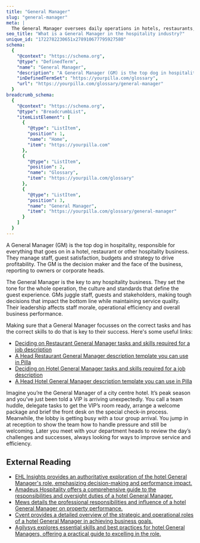 ```yaml
---
title: "General Manager"
slug: "general-manager"
meta: |
  The General Manager oversees daily operations in hotels, restaurants, cafes, and bars, ensuring efficient service, staff management, and guest satisfaction.
seo_title: "What is a General Manager in the hospitality industry?"
unique_id: "1722782230651x278910677795927580"
schema:
  {
    "@context": "https://schema.org",
    "@type": "DefinedTerm",
    "name": "General Manager",
    "description": "A General Manager (GM) is the top dog in hospitality, responsible for everything that goes on in a hotel, restaurant or other hospitality business. They manage staff, guest satisfaction, budgets and strategy to drive profitability. The GM is the decision maker and the face of the business, reporting to owners or corporate heads.",
    "inDefinedTermSet": "https://yourpilla.com/glossary",
    "url": "https://yourpilla.com/glossary/general-manager"
  }
breadcrumb_schema:
  {
    "@context": "https://schema.org",
    "@type": "BreadcrumbList",
    "itemListElement": [
      {
        "@type": "ListItem",
        "position": 1,
        "name": "Home",
        "item": "https://yourpilla.com"
      },
      {
        "@type": "ListItem",
        "position": 2,
        "name": "Glossary",
        "item": "https://yourpilla.com/glossary"
      },
      {
        "@type": "ListItem",
        "position": 3,
        "name": "General Manager",
        "item": "https://yourpilla.com/glossary/general-manager"
      }
    ]
  }
---
```


A General Manager (GM) is the top dog in hospitality, responsible for everything that goes on in a hotel, restaurant or other hospitality business. They manage staff, guest satisfaction, budgets and strategy to drive profitability. The GM is the decision maker and the face of the business, reporting to owners or corporate heads.

The General Manager is the key to any hospitality business. They set the tone for the whole operation, the culture and standards that define the guest experience. GMs juggle staff, guests and stakeholders, making tough decisions that impact the bottom line while maintaining service quality. Their leadership affects staff morale, operational efficiency and overall business performance.

Making sure that a General Manager focusses on the correct tasks and has the correct skills to do that is key to their success. Here's some useful links:

*   [Deciding on Restaurant General Manager tasks and skills required for a job description](https://yourpilla.com/blog/restaurant-manager-job-description)
*   [A Head Restaurant General Manager description template you can use in Pilla](https://yourpilla.com/templates/restaurant-manager-job-description)
*   [Deciding on Hotel General Manager tasks and skills required for a job description](https://yourpilla.com/blog/hotel-manager-duties)
*   [A Head Hotel General Manager description template you can use in Pilla](https://yourpilla.com/templates/hotel-general-manager-job-description)

Imagine you’re the General Manager of a city centre hotel. It’s peak season and you’ve just been told a VIP is arriving unexpectedly. You call a team huddle, delegate tasks to get the VIP’s room ready, arrange a welcome package and brief the front desk on the special check-in process. Meanwhile, the lobby is getting busy with a tour group arrival. You jump in at reception to show the team how to handle pressure and still be welcoming. Later you meet with your department heads to review the day’s challenges and successes, always looking for ways to improve service and efficiency.

## External Reading

*   [EHL Insights provides an authoritative exploration of the hotel General Manager's role, emphasizing decision-making and performance impact.](https://hospitalityinsights.ehl.edu/hotel-general-manager)
*   [Amadeus Hospitality offers a comprehensive guide to the responsibilities and oversight duties of a hotel General Manager.](https://www.amadeus-hospitality.com/hotel-manager-guide/)
*   [Mews details the professional responsibilities and influence of a hotel General Manager on property performance.](https://www.mews.com/en/blog/hotel-general-manager)
*   [Cvent provides a detailed overview of the strategic and operational roles of a hotel General Manager in achieving business goals.](https://www.cvent.com/uk/blog/hospitality/role-general-manager-hotel-industry-comprehensive-overview)
*   [Agilysys explores essential skills and best practices for hotel General Managers, offering a practical guide to excelling in the role.](https://www.agilysys.com/en/mastering-hotel-management-a-comprehensive-guide-for-hotel-general-managers/)